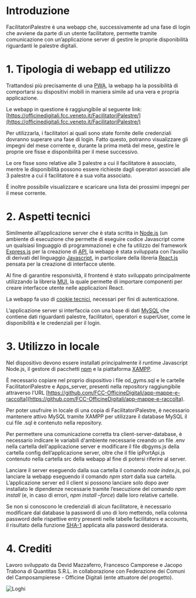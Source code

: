 # Introduzione

FacilitatoriPalestre è una webapp che, successivamente ad una fase di login che avviene da parte di un utente facilitatore, permette tramite comunicazione con un’applicazione server di gestire le proprie disponibilità riguardanti le palestre digitali.

# 1. Tipologia di webapp ed utilizzo

Trattandosi più precisamente di una [PWA](https://it.wikipedia.org/wiki/Progressive_Web_App), la webapp ha la possibilità di comportarsi su dispositivi mobili in maniera simile ad una vera e propria applicazione.

Le webapp in questione è raggiungibile al seguente link: [https://officinedigitali.fcc.veneto.it/FacilitatoriPalestre/](https://officinedigitali.fcc.veneto.it/FacilitatoriPalestre/)

Per utilizzarla, i facilitatori ai quali sono state fornite delle credenziali dovranno superare una fase di login. Fatto questo, potranno visualizzare gli impegni del mese corrente e, durante la prima metà del mese, gestire le proprie ore fisse e disponibilità per il mese successivo.

Le ore fisse sono relative alle 3 palestre a cui il facilitatore è associato, mentre le disponibilità possono essere richieste dagli operatori associati alle 3 palestre a cui il facilitatore è a sua volta associato.

È inoltre possibile visualizzare e scaricare una lista dei prossimi impegni per il mese corrente.

# 2. Aspetti tecnici

Similmente all’applicazione server che è stata scritta in [Node.js](https://nodejs.org/it/) (un ambiente di esecuzione che permette di eseguire codice Javascript come un qualsiasi linguaggio di programmazione) e che fa utilizzo del framework [Express.js](https://expressjs.com/it/) per la creazione di [API](https://it.wikipedia.org/wiki/Application_programming_interface), la webapp è stata sviluppata con l’ausilio di derivati del linguaggio [Javascript](https://www.javascript.com/), in particolare della libreria [React.js](https://it.reactjs.org/) pensata per la creazione di interfacce utente.

Al fine di garantire responsività, il frontend è stato sviluppato principalmente utilizzando la libreria [MUI](https://mui.com/), la quale permette di importare componenti per creare interfacce utente nelle applicazioni React.

La webapp fa uso di [cookie tecnici](https://it.wikipedia.org/wiki/Cookie), necessari per fini di autenticazione.

L’applicazione server si interfaccia con una base di dati [MySQL](https://www.mysql.com/it/) che contiene dati riguardanti palestre, facilitatori, operatori e superUser, come le disponibilità e le credenziali per il login.

# 3. Utilizzo in locale

Nel dispositivo devono essere installati principalmente il runtime Javascript Node.js, il gestore di pacchetti [npm](https://www.nodeacademy.it/cose-npm-installazione-locale-globale-aggiornamento) e la piattaforma [XAMPP](https://www.apachefriends.org/it/index.html).

È necessario copiare nel proprio dispositivo i file od_gyms.sql e le cartelle FacilitatoriPalestre e Apps_server, presenti nella repository raggiungibile attraverso l’URL [https://github.com/FCC-OfficineDigitali/app-mappe-e-raccolta](https://github.com/FCC-OfficineDigitali/app-mappe-e-raccolta).

Per poter usufruire in locale di una copia di FacilitatoriPalestre, è necessario mantenere attivo MySQL tramite XAMPP per utilizzare il database MySQL il cui file .sql è contenuto nella repository.

Per permettere una comunicazione corretta tra client-server-database, è necessario indicare le variabili d'ambiente necessarie creando un file .env nella cartella dell'applicazione server e modificare il file dbgyms.js della cartella config dell’applicazione server, oltre che il file ipPortApi.js contenuto nella cartella src della webapp al fine di potersi riferire al server.

Lanciare il server eseguendo dalla sua cartella il comando _node index.js_, poi lanciare la webapp eseguendo il comando _npm start_ dalla sua cartella. L’applicazione server ed il client si possono lanciare solo dopo aver installato le dipendenze necessarie tramite l’esecuzione del comando _npm install_ (e, in caso di errori, _npm install –force_) dalle loro relative cartelle.

Se non si conoscono le credenziali di alcun facilitatore, è necessario modificare dal database la password di uno di loro mettendo, nella colonna password delle rispettive entry presenti nelle tabelle facilitators e accounts, il risultato della funzione [SHA-1](http://www.sha1-online.com/) applicata alla password desiderata.

# 4. Crediti

Lavoro sviluppato da Devid Mazzaferro, Francesco Camporese e Jacopo Trabona di Quantitas S.R.L. in collaborazione con Federazione dei Comuni del Camposampierese - Officine Digitali (ente attuatore del progetto).

![Loghi](/mergedLogos.png)
